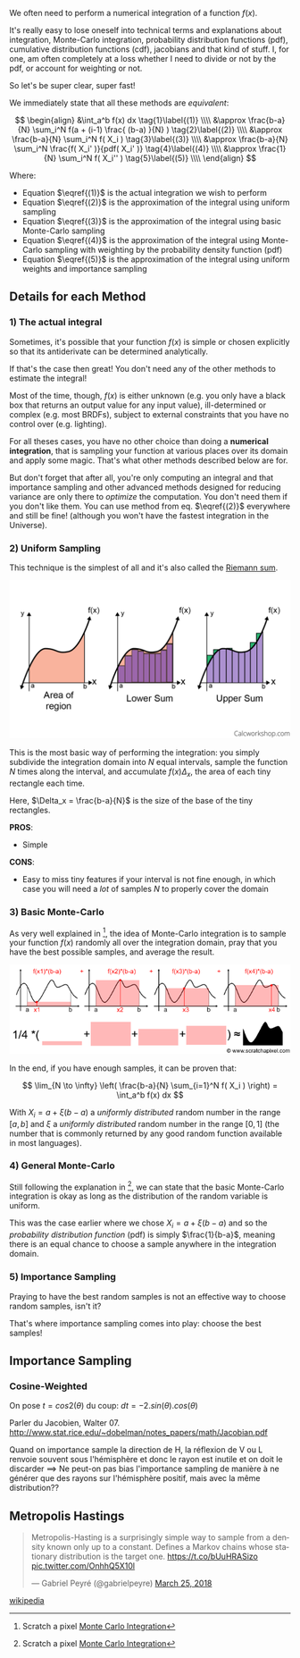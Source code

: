 ﻿We often need to perform a numerical integration of a function $f(x)$.

It's really easy to lose oneself into technical terms and explanations about integration, Monte-Carlo integration, probability distribution functions (pdf), cumulative distribution functions (cdf), jacobians and that kind of stuff.
I, for one, am often completely at a loss whether I need to divide or not by the pdf, or account for weighting or not.

So let's be super clear, super fast!

We immediately state that all these methods are *equivalent*:

$$
\begin{align}
	&\int_a^b f(x) dx													\tag{1}\label{(1)}	\\\\
	&\approx \frac{b-a}{N} \sum_i^N f(a + (i-1) \frac{ (b-a) }{N} )		\tag{2}\label{(2)}	\\\\
	&\approx \frac{b-a}{N} \sum_i^N f( X_i )							\tag{3}\label{(3)}	\\\\
	&\approx \frac{b-a}{N} \sum_i^N \frac{f( X_i' )}{pdf( X_i' )}		\tag{4}\label{(4)}	\\\\
	&\approx \frac{1}{N} \sum_i^N f( X_i'' )							\tag{5}\label{(5)}	\\\\
\end{align}
$$


Where:

* Equation $\eqref{(1)}$ is the actual integration we wish to perform
* Equation $\eqref{(2)}$ is the approximation of the integral using uniform sampling
* Equation $\eqref{(3)}$ is the approximation of the integral using basic Monte-Carlo sampling
* Equation $\eqref{(4)}$ is the approximation of the integral using Monte-Carlo sampling with weighting by the probability density function (pdf)
* Equation $\eqref{(5)}$ is the approximation of the integral using uniform weights and importance sampling


## Details for each Method

### 1) The actual integral

Sometimes, it's possible that your function $f(x)$ is simple or chosen explicitly so that its antiderivate can be determined analytically.

If that's the case then great! You don't need any of the other methods to estimate the integral!


Most of the time, though, $f(x)$ is either unknown (e.g. you only have a black box that returns an output value for any input value), ill-determined or complex (e.g. most BRDFs), subject to external constraints that you have no control over (e.g. lighting).

For all theses cases, you have no other choice than doing a **numerical integration**, that is sampling your function at various places over its domain and apply some magic. That's what other methods described below are for.

But don't forget that after all, you're only computing an integral and that importance sampling and other advanced methods designed for reducing variance are only there to *optimize* the computation. You don't need them if you don't like them.
You can use method from eq. $\eqref{(2)}$ everywhere and still be fine! (although you won't have the fastest integration in the Universe).


### 2) Uniform Sampling

This technique is the simplest of all and it's also called the [Riemann sum](https://en.wikipedia.org/wiki/Riemann_sum).

![Riemann Sum](./images/RiemannSums.png)

This is the most basic way of performing the integration: you simply subdivide the integration domain into $N$ equal intervals, sample the function $N$ times along the interval, and accumulate $f(x) \Delta_x$, the area of each tiny rectangle each time.

Here, $\Delta_x = \frac{b-a}{N}$ is the size of the base of the tiny rectangles.

**PROS**:

* Simple

**CONS**:

* Easy to miss tiny features if your interval is not fine enough, in which case you will need a *lot* of samples $N$ to properly cover the domain


### 3) Basic Monte-Carlo

As very well explained in [^1], the idea of Monte-Carlo integration is to sample your function $f(x)$ randomly all over the integration domain, pray that you have the best possible samples, and average the result.

![BasicMC](./images/MCIntegrationBasic.png)

In the end, if you have enough samples, it can be proven that:

$$
\lim_{N \to \infty} \left( \frac{b-a}{N} \sum_{i=1}^N f( X_i ) \right) = \int_a^b f(x) dx
$$

With $X_i = a + \xi (b-a)$ a *uniformly distributed* random number in the range $[a,b]$ and $\xi$ a *uniformly distributed* random number in the range $[0,1]$ (the number that is commonly returned by any good random function available in most languages).


### 4) General Monte-Carlo

Still following the explanation in [^1], we can state that the basic Monte-Carlo integration is okay as long as the distribution of the random variable is uniform.

This was the case earlier where we chose $X_i = a + \xi (b-a)$ and so the *probability distribution function* (pdf) is simply $\frac{1}{b-a}$, meaning there is an equal chance to choose a sample anywhere in the integration domain.


### 5) Importance Sampling

Praying to have the best random samples is not an effective way to choose random samples, isn't it?

That's where importance sampling comes into play: choose the best samples!



## Importance Sampling


### Cosine-Weighted

On pose $t = cos2\left(\theta\right)$ du coup: $dt = -2.sin\left(\theta\right).cos\left(\theta\right)$

Parler du Jacobien, Walter 07.
http://www.stat.rice.edu/~dobelman/notes_papers/math/Jacobian.pdf


Quand on importance sample la direction de H, la réflexion de V ou L renvoie souvent sous l'hémisphère et donc le rayon est inutile et on doit le discarder
 ==> Ne peut-on pas bias l'importance sampling de manière à ne générer que des rayons sur l'hémisphère positif, mais avec la même distribution??


## Metropolis Hastings

<blockquote class="twitter-tweet" data-lang="en"><p lang="en" dir="ltr">Metropolis-Hasting is a surprisingly simple way to sample from a density known only up to a constant. Defines a Markov chains whose stationary distribution is the target one. <a href="https://t.co/bUuHRASizo">https://t.co/bUuHRASizo</a> <a href="https://t.co/OnhhQ5X10l">pic.twitter.com/OnhhQ5X10l</a></p>&mdash; Gabriel Peyré (@gabrielpeyre) <a href="https://twitter.com/gabrielpeyre/status/977819766290309120?ref_src=twsrc%5Etfw">March 25, 2018</a></blockquote>
<script async src="https://platform.twitter.com/widgets.js" charset="utf-8"></script>

[wikipedia](https://en.wikipedia.org/wiki/Metropolis%E2%80%93Hastings_algorithm)



[^1]: Scratch a pixel [Monte Carlo Integration](https://www.scratchapixel.com/lessons/mathematics-physics-for-computer-graphics/monte-carlo-methods-in-practice/monte-carlo-integration)
